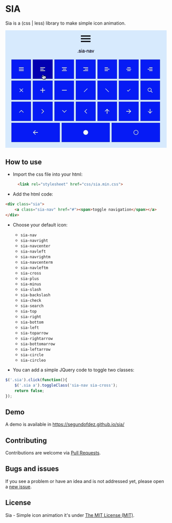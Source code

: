 # SIA

Sia is a (css | less) library to make simple icon animation.

![Demo](https://raw.githubusercontent.com/segundofdez/sia/b070d0b73b687a68a92dafe8dafa8a0369aa05a0/sia.gif)

## How to use
* Import the css file into your html:
  ```html
    <link rel="stylesheet" href="css/sia.min.css">
  ```
* Add the html code:
```html
<div class="sia">
    <a class="sia-nav" href="#"><span>toggle navigation</span></a>
</div>
```

* Choose your default icon:

  * `sia-nav`
  * `sia-navright`
  * `sia-navcenter`
  * `sia-navleft`
  * `sia-navrightm`
  * `sia-navcenterm`
  * `sia-navleftm`
  * `sia-cross`
  * `sia-plus`
  * `sia-minus`
  * `sia-slash`
  * `sia-backslash`
  * `sia-check`
  * `sia-search`
  * `sia-top`
  * `sia-right`
  * `sia-bottom`
  * `sia-left`
  * `sia-toparrow`
  * `sia-rightarrow`
  * `sia-bottomarrow`
  * `sia-leftarrow`
  * `sia-circle`
  * `sia-circleo`

* You can add a simple JQuery code to toggle two classes:
```js
$('.sia').click(function(){
    $('.sia a').toggleClass('sia-nav sia-cross');
    return false;
});
```

## Demo

A demo is available in https://segundofdez.github.io/sia/

## Contributing

Contributions are welcome via [Pull Requests](https://github.com/segundofdez/sia/pulls).

## Bugs and issues

If you see a problem or have an idea and is not addressed yet, please open a [new issue](https://github.com/segundofdez/sia/issues).

## License
Sia - Simple icon animation it's under [The MIT License (MIT)](https://github.com/segundofdez/sia/blob/master/LICENSE.md).
